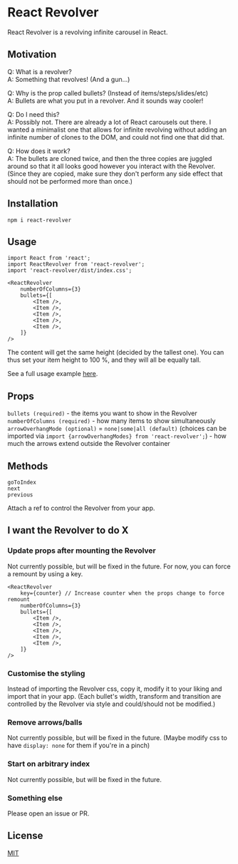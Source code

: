 # React Revolver

React Revolver is a revolving infinite carousel in React.

## Motivation

Q: What is a revolver?  
A: Something that revolves! (And a gun...)

Q: Why is the prop called bullets? (Instead of items/steps/slides/etc)  
A: Bullets are what you put in a revolver. And it sounds way cooler!

Q: Do I need this?  
A: Possibly not. There are already a lot of React carousels out there. I wanted a minimalist one that allows for infinite revolving without adding an infinite number of clones to the DOM, and could not find one that did that.

Q: How does it work?  
A: The bullets are cloned twice, and then the three copies are juggled around so that it all looks good however you interact with the Revolver. (Since they are copied, make sure they don't perform any side effect that should not be performed more than once.)

## Installation

```npm i react-revolver```

## Usage

```
import React from 'react';
import ReactRevolver from 'react-revolver';
import 'react-revolver/dist/index.css';

<ReactRevolver
    numberOfColumns={3}
    bullets={[
        <Item />,
        <Item />,
        <Item />,
        <Item />,
        <Item />,
    ]}
/>
```

The content will get the same height (decided by the tallest one). You can thus set your item height to 100 %, and they will all be equally tall.

See a full usage example [here](https://github.com/gulllberg/react-revolver-demo).

## Props

```bullets (required)``` - the items you want to show in the Revolver  
```numberOfColumns (required)``` - how many items to show simultaneously  
```arrowOverhangMode (optional)``` = ```none|some|all (default)``` (choices can be imported via ```import {arrowOverhangModes} from 'react-revolver';```) - how much the arrows extend outside the Revolver container

## Methods

```goToIndex```  
```next```  
```previous```

Attach a ref to control the Revolver from your app.

## I want the Revolver to do X

### Update props after mounting the Revolver

Not currently possible, but will be fixed in the future. For now, you can force a remount by using a key.

```
<ReactRevolver
    key={counter} // Increase counter when the props change to force remount
    numberOfColumns={3}
    bullets={[
        <Item />,
        <Item />,
        <Item />,
        <Item />,
        <Item />,
    ]}
/>
```
### Customise the styling

Instead of importing the Revolver css, copy it, modify it to your liking and import that in your app. (Each bullet's width, transform and transition are controlled by the Revolver via style and could/should not be modified.)

### Remove arrows/balls

Not currently possible, but will be fixed in the future. (Maybe modify css to have ```display: none``` for them if you're in a pinch)

### Start on arbitrary index

Not currently possible, but will be fixed in the future.

### Something else

Please open an issue or PR.

## License

[MIT](https://github.com/gulllberg/react-revolver/blob/main/LICENSE)
